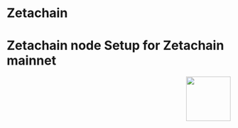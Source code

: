 # Zetachain
<div>
<h1 align="left" style="display: flex;"> Zetachain node Setup for Zetachain mainnet</h1>
<img src="https://avatars.githubusercontent.com/u/54859940?s=200&v=4"  style="float: right;" width="100" height="100"></img>
</div>
